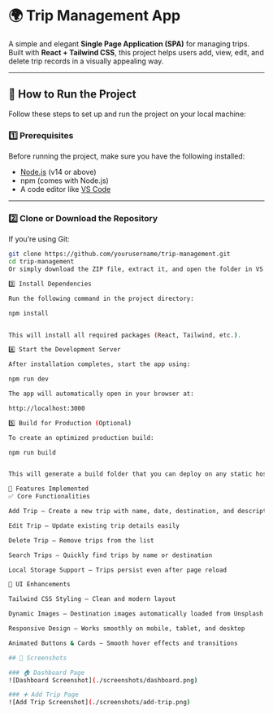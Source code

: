 # 🌍 Trip Management App

A simple and elegant **Single Page Application (SPA)** for managing trips.  
Built with **React + Tailwind CSS**, this project helps users add, view, edit, and delete trip records in a visually appealing way.

---

## 🚀 How to Run the Project

Follow these steps to set up and run the project on your local machine:

### 1️⃣ Prerequisites
Before running the project, make sure you have the following installed:
- [Node.js](https://nodejs.org/) (v14 or above)
- npm (comes with Node.js)
- A code editor like [VS Code](https://code.visualstudio.com/)

---

### 2️⃣ Clone or Download the Repository
If you’re using Git:
```bash
git clone https://github.com/yourusername/trip-management.git
cd trip-management
Or simply download the ZIP file, extract it, and open the folder in VS Code.

3️⃣ Install Dependencies

Run the following command in the project directory:

npm install


This will install all required packages (React, Tailwind, etc.).

4️⃣ Start the Development Server

After installation completes, start the app using:

npm run dev

The app will automatically open in your browser at:

http://localhost:3000

5️⃣ Build for Production (Optional)

To create an optimized production build:

npm run build


This will generate a build folder that you can deploy on any static hosting service like Netlify or Vercel.

🧭 Features Implemented
✅ Core Functionalities

Add Trip – Create a new trip with name, date, destination, and description

Edit Trip – Update existing trip details easily

Delete Trip – Remove trips from the list

Search Trips – Quickly find trips by name or destination

Local Storage Support – Trips persist even after page reload

🎨 UI Enhancements

Tailwind CSS Styling – Clean and modern layout

Dynamic Images – Destination images automatically loaded from Unsplash

Responsive Design – Works smoothly on mobile, tablet, and desktop

Animated Buttons & Cards – Smooth hover effects and transitions

## 📸 Screenshots

### 🏠 Dashboard Page
![Dashboard Screenshot](./screenshots/dashboard.png)

### ➕ Add Trip Page
![Add Trip Screenshot](./screenshots/add-trip.png)

